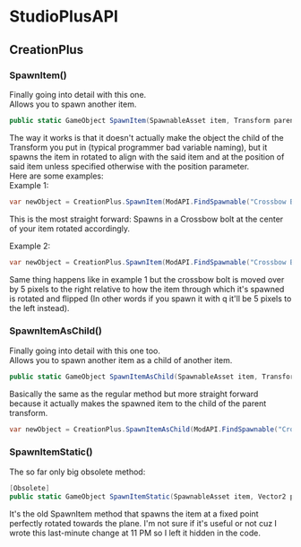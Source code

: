 # StudioPlusAPI
## CreationPlus
### SpawnItem()
Finally going into detail with this one.<br/>
Allows you to spawn another item.
```cs
public static GameObject SpawnItem(SpawnableAsset item, Transform parent, Vector3 position = default, bool spawnSpawnParticles = false)
```
The way it works is that it doesn't actually make the object the child of the Transform you put in (typical programmer bad variable naming), but it spawns the item in rotated to align with the said item and at the position of said item unless specified otherwise with the position parameter.<br/>
Here are some examples:<br/>
Example 1:
```cs
var newObject = CreationPlus.SpawnItem(ModAPI.FindSpawnable("Crossbow Bolt"), transform);
```
This is the most straight forward: Spawns in a Crossbow bolt at the center of your item rotated accordingly.

Example 2:
```cs
var newObject = CreationPlus.SpawnItem(ModAPI.FindSpawnable("Crossbow Bolt"), transform, new Vector2(5f, 0f) * ModAPI.PixelSize);
```
Same thing happens like in example 1 but the crossbow bolt is moved over by 5 pixels to the right relative to how the item through which it's spawned is rotated and flipped (In other words if you spawn it with q it'll be 5 pixels to the left instead).

### SpawnItemAsChild()
Finally going into detail with this one too.<br/>
Allows you to spawn another item as a child of another item.
```cs
public static GameObject SpawnItemAsChild(SpawnableAsset item, Transform parent, Vector3 position = default, bool spawnSpawnParticles = false)
```
Basically the same as the regular method but more straight forward because it actually makes the spawned item to the child of the parent transform.
```cs
var newObject = CreationPlus.SpawnItemAsChild(ModAPI.FindSpawnable("Crossbow Bolt"), transform);
```

### SpawnItemStatic()
The so far only big obsolete method:
```cs
[Obsolete]
public static GameObject SpawnItemStatic(SpawnableAsset item, Vector2 position = default, bool spawnSpawnParticles = false)
```
It's the old SpawnItem method that spawns the item at a fixed point perfectly rotated towards the plane. I'm not sure if it's useful or not cuz I wrote this last-minute change at 11 PM so I left it hidden in the code.